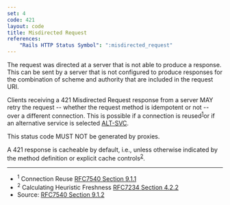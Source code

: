 ```yaml
---
set: 4
code: 421
layout: code
title: Misdirected Request
references:
    "Rails HTTP Status Symbol": ":misdirected_request"
---
```


The request was directed at a server that is not able to produce a
response. This can be sent by a server that is not configured to produce
responses for the combination of scheme and authority that are included
in the request URI.

Clients receiving a 421 Misdirected Request response from a server MAY
retry the request -- whether the request method is idempotent or not --
over a different connection. This is possible if a connection is
reused<sup>[1](#ref-1)</sup>or if an alternative service is selected
[ALT-SVC][3].

This status code MUST NOT be generated by proxies.

A 421 response is cacheable by default, i.e., unless otherwise indicated
by the method definition or explicit cache
controls<sup>[2](#ref-2)</sup>.

---

* <span id="ref-1"><sup>1</sup> Connection Reuse
[RFC7540 Section 9.1.1][2]</span>
* <span id="ref-2"><sup>2</sup> Calculating Heuristic Freshness
[RFC7234 Section 4.2.2][4]</span>
* Source: [RFC7540 Section 9.1.2][1]

[1]: <https://datatracker.ietf.org/doc/html/rfc7540#section-9.1.2>
[2]: <https://datatracker.ietf.org/doc/html/rfc7540#section-9.1.1>
[3]: <https://datatracker.ietf.org/doc/html/rfc7540#ref-ALT-SVC>
[4]: <https://datatracker.ietf.org/doc/html/rfc7234#section-4.2.2>
